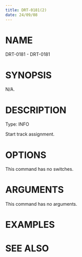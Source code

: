 ```yaml
---
title: DRT-0181(2)
date: 24/09/08
---
```


# NAME

DRT-0181 - DRT-0181

# SYNOPSIS

N/A.

# DESCRIPTION

Type: INFO

Start track assignment.

# OPTIONS

This command has no switches.

# ARGUMENTS

This command has no arguments.

# EXAMPLES

# SEE ALSO
